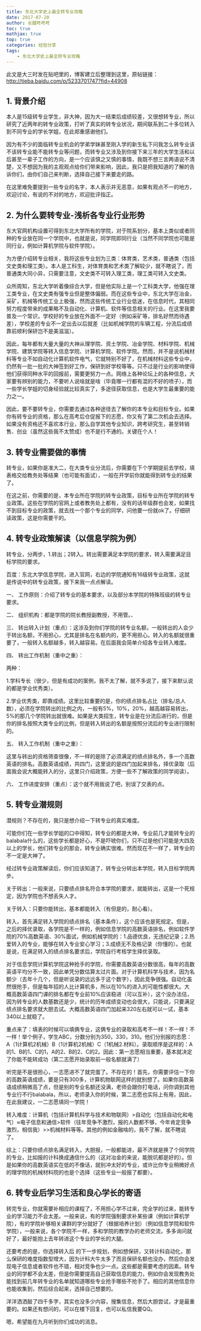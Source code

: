 ```yaml
---
title: 东北大学史上最全转专业攻略
date: 2017-07-20
author: 长腿咚咚咚
toc: true
mathjax: true
top: true
categories: 经验分享
tags:
	- 东北大学史上最全转专业攻略
---
```




此文是大三时发在贴吧里的，博客建立后整理到这里，原帖链接：http://tieba.baidu.com/p/5233701747?fid=44908



 

## 1. 背景介绍

本人是15级转专业学生，非大神，因为大一结束后成绩较差，又很想转专业，所以研究了近两年的转专业政策，打听了真实的转专业状况，期间联系到二十多位转入到不同专业的学长学姐，在此郑重感谢他们。

因为有不少的面临转专业机会的学弟学妹甚至刚入学的新生私下问我怎么转专业该不该转专业能不能转专业等问题，而转专业又涉及到你接下来三年的大学生活和以后甚至一辈子工作的方向，是一个应该慎之又慎的事情，我既不想三言两语说不清楚，又不想因为我的主观观点给你们带来影响，因此，我只是把我知道的了解的告诉你们，由你们自己来判断，选择自己接下来要走的路。

在这里难免要提到一些专业的名字，本人表示并无恶意，如果有观点不一的地方，欢迎讨论，有说的不对的地方，欢迎批评指正。





## 2. 为什么要转专业-浅析各专业行业形势

东大官网机构设置可得到东北大学所有的学院，对于院系划分，基本上类似或者同种的专业放在同一个学院中，也就是说，同学院即同行业（当然不同学院也可能是同行业，例如计算机学院与软件学院）。

为方便介绍转专业相关，我将这些专业划为三类：体育类，艺术类，普通类（包括文史类和理工类）。本人是工科生，对体育类和艺术类了解较少，就不瞎说了，而普通类大同小异，只需要注意，文史类不可转入理工类，理工类可转入文史类。

众所周知，东北大学听着像综合大学，但是他实际上是一个工科类大学，他强在理工类专业，在文史类有强专业但是整体偏弱。而在这些专业中，东北大学在冶金，采矿，机械等传统工业上极强，然而这些传统工业行业低迷，在信息时代，其相同努力程度带来的成果略不及自动化、计算机、软件等信息相关的行业。在这里我要普及一个常识，学校好的专业放在外面不一定好（例如采矿等，排名好然而待遇差），学校差的专业不一定出去以后就差（比如机械学院的车辆工程，分流后成绩靠前顺利保研岂不是美滋滋）。

因此，每年都有大量大量的大神从理学院、资土学院、冶金学院、材料学院、机械学院、建筑学院等转入信息学院、计算机学院、软件学院。然而，并不是说机械材料等专业不如自动化计算机软件电气，它就特别不好了，在机械材料这些专业中，仍然有一批一批的大神签到好工作，保研到好学校等等。只不过是行业的影响使得他们获得同种水平的回报前，需要更努力一点。网络上各种论坛上的各种信息，大家要有辨别的能力，不要听人说啥就是啥（毕竟哪一行都有混的不好的喷子），而一些学长学姐的切身经验就比较真实了，多途径获取信息，也是大学生最重要的能力之一。

因此，要不要转专业，你需要去通过各种途径去了解你的本专业和目标专业。如果你有转专业的资格，那么在高考后仓促报下的志愿，你又有了第二次机会去选择。如果没有资格还不喜欢本行业，那么自学其他专业知识，跨考研究生，甚至转销售、创业（虽然这些我不太赞成）也不是行不通的。关键在个人！

 

## 3. 转专业需要做的事情

转专业，如果你是准大二，在大类专业分流后，你需要在下个学期提前去学校，填表格交给教务处等结果（也可能有面试），一般在开学前你就能得到转专业的结果了。

在这之前，你需要的是，本专业所在学院的转专业政策，目标专业所在学院的转专业政策。这些在学院的官网上或者教务处上都有，没有的话年级群也会发，如果找不到目标专业的政策，就去找一个那个专业的同学，问他要一份就ok了。仔细研读政策，这是你需要干的。

 

## 4. 转专业政策解读（以信息学院为例）

转专业，分两步，1.转出；2转入。转出需要满足本学院的要求，转入需要满足目标学院的要求。

百度：东北大学信息学院，进入官网，右边的学院通知有16级转专业政策，这就是传说中的转专业政策，接下来我一点点解读。

 

一、 工作原则：介绍了转专业的基本要求，以及部分本学院的特殊班级的转专业要求。

二、 组织机构：都是学院的院长教授副教授，不用管。、

三、 转出转入计划（重点）：这涉及到你们学院的转专业名额，一般转出的人会少于转出名额，不用担心，尤其是排名在名额内的，更不用担心。转入的名额就很重要了，一般转入名额越多，转入越容易。在后面我会简单介绍各专业转入难度。

四、 转出工作机制（重中之重）：

两种：

1.学科专长（很少，但是有成功的案例，我不太了解，就不多说了，接下来默认说的都是学业优秀类）。

2.学业优秀类，即靠成绩。这里比较重要的是，你的绩点排名占比（排名/总人数），必须在学院转出的比例之内，一般有5%，10%，20%，越高越容易转出，5%的那几个学院转出就很难。如果是大类招生，转专业是在分流后进行的，但是你的排名按照大类专业的比例，但是转入转出的名额是按照分流后的专业进行限制的。

五、 转入工作机制（重中之重）：

这里与转出的资格筛查很像，不一样的是除了必须满足的绩点排名外，多一个高数英语的排名。高数英语成绩，共四门，这里说的是四门加起来排名，择优录取（后面我会说大概能转入的分，这里只介绍政策，方便一些不了解政策的同学阅读）。

六、 工作进度安排（重点）：这个就不用我说了吧，别误了交表的点。

 

## 5. 转专业潜规则

潜规则？不存在的，我只是想介绍一下转专业的真实难度。

可能你们在一些学长学姐的口中得知，转专业的都是大神，专业前几才能转专业的balabala什么的，这些学长都是好心，不是吓唬你们，只不过是他们可能是大四及以上的学长，他们转专业的那会，转专业确实很难。然而现在不一样了，转专业的不一定是大神了。

经过转专业政策解读后，你们应该知道了，转专业分转出本学院，转入目标学院两步。

关于转出：一般来说，只要绩点排名符合本学院的要求，就能转出，这是一个死规定，因为学院也不想丢失人才。

关于转入：只要你能转出，基本都能转入（有但是的，耐心看）。

转入，首先满足转入学院的绩点排名（基本条件），这个应该也是死规定。但是，之后的择优录取，各学院是不一样的，例如信息学院的高数英语排名，例如软件学院的70%高数英语、30%面试，例如机械学院的：1.品德优良，无违纪记录；2.热爱转入的专业，能够在转入专业安心学习；3.成绩无不及格记录（你懂的）。也就是说，在满足转入的绩点排名要求后，学院自行考核学生择优录取。

对于信息学院计算机学院这种抢手的学院，你需要高数英语分数很高，每年的高数英语平均分不一致，因此单凭分数估算太过片面。对于计算机科学与技术，因为名额少（去年十几个，但是听说录的远远多于这个数字），因此竞争很强。自动化虽然很抢手，但是每年招的人比计算机多，所以在10%的进入的可能性都很大。大概高数英语四门课的排名都在专业前10%应该稳进（可以互补），这个没办法估，因为转专业的人数基数还是少，统计的历年成绩变动也会很大，只能说，只要满足绩点排名要求就大胆去试。大概高数英语四门加起来320左右就可以一试，基本340以上就稳了。

重点来了：填表的时候可以填俩专业，这俩专业的录取和高考不一样！不一样！不一样！举个例子，学生ABC，分数分别为350，330，310。他们分别报的志愿：A（1计算机2机械）B（1计算机2机械）C（1机械2.材料）。录取顺序是这样的：A的1、B的1、C的1，A的2、B的2、C的2。因此：第一志愿相当重要，基本就决定了你能不能转成功（第二志愿开始录取前一般名额就满了）

听完是不是很担心，一志愿进不了就完蛋了。不存在的！首先，你需要评估一下你的高数英语成绩，要是只有300多，计算机物联网这样的就别想了。如果你高数英语成绩稍微高了点，但是别的专业名额还没满，老师会跟你打电话，问你调到其他专业行不行balabala，所以，老师录入你的时候，第二志愿也实际上有用，因此，在此我建议，一二志愿填同一学院！

转入难度：计算机（包括计算机科学与技术和物联网）>自动化（包括自动化和电气）≈电子信息和通信>软件（往年竞争不激烈，报的人数都不够，今年肯定竞争激烈，相信我）>>机械材料等等。其他的例如金融啥的，我不了解，就不瞎说了。

综上：只要你绩点排名满足转入，大胆报，一般都能进，最不济就是换了个同学院的专业，比如报的计科换成通信什么的（这对冶金的来说，能脱坑都是好的）。但是如果你的高数英语实在低的不像话，就别冲太好的专业，或许比你专业稍微好点的理学院的机械材料院的也是个选择（这些专业一般报了都要）。

 

## 6. 转专业后学习生活和良心学长的寄语

转完专业，你就需要补相应的课程了，不用担心学不过来，完全学的过来，能转专业的学习能力不会太差。一般来说，有的学院强制要求补某些课（例如计算机学院），有的学院补够相关课群的学分就好了（根据培养计划）（例如信息学院和软件学院），一般来说，各个学院不一样，多和学院的教学办的老师交流，多多询问就好了，最好能抱上去年转进这个专业的学长的大腿。

还要考虑的是，你选择转入后 的下一步规划，例如想保研，又转计科自动化，那么保研的难度指数型增大，因为计科大牛太多了而且保研名额也没办，然后你会发现电子信息或者软件也不错，相对竞争也少一点。这些都是需要考虑的因素。转专业的同学都不会太差，但是你需要提高自己获取信息的能力，例如你会发现教务处能找到前几年转专业的名单就知道哪些专业抢手哪些不抢手了。相应的其他信息你也能收集到，然后综合起来，选择自己想要的。





洋洋洒洒敲了四千多字，其实也没多少内容，搜集信息，然后大胆尝试，才是最重要的。如果还有想问的，可以在楼下回复，也可以私信我要QQ。

嗯，希望能在九月听到你们成功的消息。

 

 

 

 

 

 

 

 

 

 

 